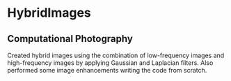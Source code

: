 # HybridImages
## Computational Photography
Created hybrid images using the combination of low-frequency images and high-frequency images by applying Gaussian and Laplacian filters.
Also performed some image enhancements writing the code from scratch.
